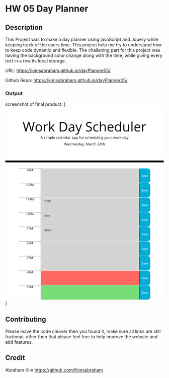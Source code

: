 # HW 05 Day Planner

## Description

This Project was to make a day planner using javaScript and Jquery while keeping track of the users time. This project help me try to understand how to keep code dynamic and flexible. The challening part for this project was having the background color change along with the time, while giving every text in a row its local storage.

URL: https://kimsabraham.github.io/dayPlanner05/

Github Repo: https://kimsabraham.github.io/dayPlanner05/.

### Output

screenshot of final product:
[![MyFinalForm](Assets\kimsabraham.github.io_dayPlanner05_.png)]

## Contributing

Please leave the code cleaner then you found it, make sure all links are still fuctional, other then that please feel free to help improve the website and add features.

## Credit

Abraham Kim
https://github.com/Kimsabraham
